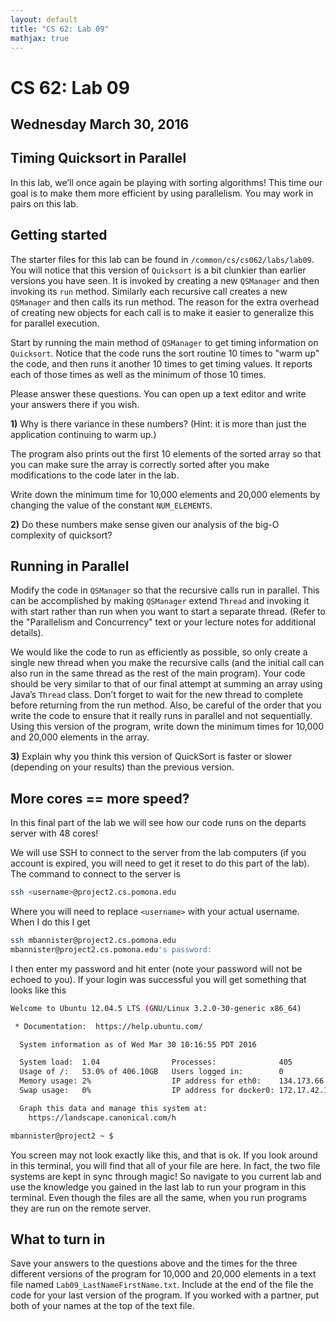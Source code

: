 ```yaml
---
layout: default
title: "CS 62: Lab 09"
mathjax: true
---
```


# CS 62: Lab 09

## Wednesday March 30, 2016

## Timing Quicksort in Parallel

In this lab, we’ll once again be playing with sorting algorithms! This time our goal is to make them more efficient by using parallelism. You may work in pairs on this lab.


## Getting started

The starter files for this lab can be found in `/common/cs/cs062/labs/lab09`. You will notice that this version of `Quicksort` is a bit clunkier than earlier versions you have seen. It is invoked by creating a new `QSManager` and then invoking its `run` method. Similarly each recursive call creates a new `QSManager` and then calls its run method. The reason for the extra overhead of creating new objects for each call is to make it easier to generalize this for parallel execution.

Start by running the main method of `QSManager` to get timing information on `Quicksort`. Notice that the code runs the sort routine 10 times to "warm up" the code, and then runs it another 10 times to get timing values. It reports each of those times as well as the minimum of those 10 times.

Please answer these questions. You can open up a text editor and write your answers there if you wish.

__1)__ Why is there variance in these numbers? (Hint: it is more than just the application continuing to warm up.)

The program also prints out the first 10 elements of the sorted array so that you can make sure the array is correctly sorted after you make modifications to the code later in the lab.

Write down the minimum time for 10,000 elements and 20,000 elements by changing the value of the constant `NUM_ELEMENTS`.

__2)__ Do these numbers make sense given our analysis of the big-O complexity of quicksort?

## Running in Parallel

Modify the code in `QSManager` so that the recursive calls run in parallel. This can be accomplished by making `QSManager` extend `Thread` and invoking it with start rather than run when you want to start a separate thread. (Refer to the "Parallelism and Concurrency" text or your lecture notes for additional details).

We would like the code to run as efficiently as possible, so only create a single new thread when you make the recursive calls (and the initial call can also run in the same thread as the rest of the main program). Your code should be very similar to that of our final attempt at summing an array using Java’s `Thread` class. Don’t forget to wait for the new thread to complete before returning from the run method. Also, be careful of the order that you write the code to ensure that it really runs in parallel and not sequentially. Using this version of the program, write down the minimum times for 10,000 and 20,000 elements in the array.

__3)__ Explain why you think this version of QuickSort is faster or slower (depending on your results) than the previous version.


## More cores == more speed?

In this final part of the lab we will see how our code runs on the departs server with 48 cores!

We will use SSH to connect to the server from the lab computers (if you account is expired, you will need to get it reset to do this part of the lab). The command to connect to the server is

```bash
ssh <username>@project2.cs.pomona.edu
```

Where you will need to replace `<username>` with your actual username. When I do this I get

```bash
ssh mbannister@project2.cs.pomona.edu
mbannister@project2.cs.pomona.edu's password:
```

I then enter my password and hit enter (note your password will not be echoed to you). If your login was successful you will get something that looks like this

```bash
Welcome to Ubuntu 12.04.5 LTS (GNU/Linux 3.2.0-30-generic x86_64)

 * Documentation:  https://help.ubuntu.com/

  System information as of Wed Mar 30 10:16:55 PDT 2016

  System load:  1.04                Processes:              405
  Usage of /:   53.0% of 406.10GB   Users logged in:        0
  Memory usage: 2%                  IP address for eth0:    134.173.66.121
  Swap usage:   0%                  IP address for docker0: 172.17.42.1

  Graph this data and manage this system at:
    https://landscape.canonical.com/h

mbannister@project2 ~ $
```

You screen may not look exactly like this, and that is ok. If you look around in this terminal, you will find that all of your file are here. In fact, the two file systems are kept in sync through magic! So navigate to you current lab and use the knowledge you gained in the last lab to run your program in this terminal. Even though the files are all the same, when you run programs they are run on the remote server.

## What to turn in

Save your answers to the questions above and the times for the three different versions of the program for 10,000 and 20,000 elements in a text file named `Lab09_LastNameFirstName.txt`. Include at the end of the file the code for your last version of the program. If you worked with a partner, put both of your names at the top of the text file.
